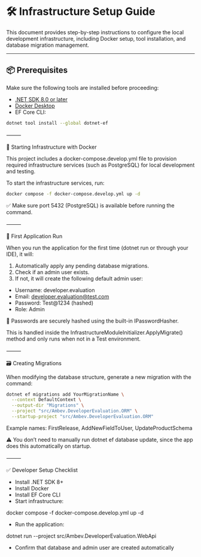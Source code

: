# 🛠️ Infrastructure Setup Guide

This document provides step-by-step instructions to configure the local development infrastructure, including Docker setup, tool installation, and database migration management.

---

## 📦 Prerequisites

Make sure the following tools are installed before proceeding:

- [.NET SDK 8.0 or later](https://dotnet.microsoft.com/download)
- [Docker Desktop](https://www.docker.com/products/docker-desktop)
- EF Core CLI:

```bash
dotnet tool install --global dotnet-ef
```

⸻

🐳 Starting Infrastructure with Docker

This project includes a docker-compose.develop.yml file to provision required infrastructure services (such as PostgreSQL) for local development and testing.

To start the infrastructure services, run:

```bash
docker compose -f docker-compose.develop.yml up -d
```

✅ Make sure port 5432 (PostgreSQL) is available before running the command.

⸻

🚀 First Application Run

When you run the application for the first time (dotnet run or through your IDE), it will:
1.	Automatically apply any pending database migrations.
2.	Check if an admin user exists.
3.	If not, it will create the following default admin user:

- Username: developer.evaluation
- Email: developer.evaluation@test.com
- Password: Test@1234 (hashed)
- Role: Admin

🔐 Passwords are securely hashed using the built-in IPasswordHasher.

This is handled inside the InfrastructureModuleInitializer.ApplyMigrate() method and only runs when not in a Test environment.

⸻

🗃️ Creating Migrations

When modifying the database structure, generate a new migration with the command:
```bash
dotnet ef migrations add YourMigrationName \
  --context DefaultContext \
  --output-dir "Migrations" \
  --project "src/Ambev.DeveloperEvaluation.ORM" \
  --startup-project "src/Ambev.DeveloperEvaluation.ORM"
```

Example names: FirstRelease, AddNewFieldToUser, UpdateProductSchema

⚠️ You don’t need to manually run dotnet ef database update, since the app does this automatically on startup.

⸻

✅ Developer Setup Checklist
* Install .NET SDK 8+
* Install Docker
* Install EF Core CLI
* Start infrastructure:

docker compose -f docker-compose.develop.yml up -d

* Run the application:

dotnet run --project src/Ambev.DeveloperEvaluation.WebApi

* Confirm that database and admin user are created automatically